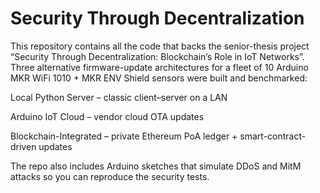 # Security Through Decentralization

This repository contains all the code that backs the senior-thesis project “Security Through Decentralization: Blockchain’s Role in IoT Networks”. Three alternative firmware-update architectures for a fleet of 10 Arduino MKR WiFi 1010 + MKR ENV Shield sensors were built and benchmarked:

Local Python Server – classic client–server on a LAN

Arduino IoT Cloud – vendor cloud OTA updates

Blockchain-Integrated – private Ethereum PoA ledger + smart-contract-driven updates

The repo also includes Arduino sketches that simulate DDoS and MitM attacks so you can reproduce the security tests.

